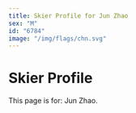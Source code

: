 ```yaml
---
title: Skier Profile for Jun Zhao
sex: "M"
id: "6784"
image: "/img/flags/chn.svg" 
---
```


# Skier Profile

This page is for: Jun Zhao.
    